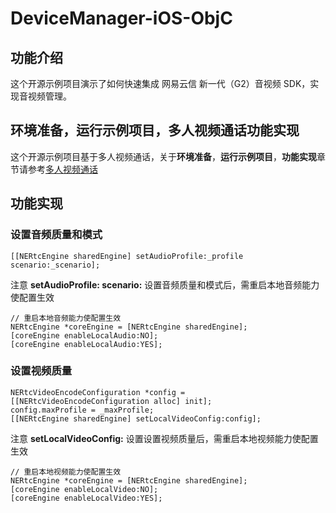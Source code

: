 # DeviceManager-iOS-ObjC

## 功能介绍

这个开源示例项目演示了如何快速集成 网易云信 新一代（G2）音视频 SDK，实现音视频管理。

## 环境准备，运行示例项目，多人视频通话功能实现

这个开源示例项目基于多人视频通话，关于**环境准备**，**运行示例项目**，**功能实现**章节请参考[多人视频通话](https://github.com/netease-im/Basic-Video-Call/blob/master/Group-Video/NERtcSample-GroupVideoCall-iOS-Objective-C/README.md)

## 功能实现

### 设置音频质量和模式

```objc
[[NERtcEngine sharedEngine] setAudioProfile:_profile scenario:_scenario];
```

注意 **setAudioProfile: scenario:** 设置音频质量和模式后，需重启本地音频能力使配置生效

```objc
// 重启本地音频能力使配置生效
NERtcEngine *coreEngine = [NERtcEngine sharedEngine];
[coreEngine enableLocalAudio:NO];
[coreEngine enableLocalAudio:YES];
```

### 设置视频质量

```objc
NERtcVideoEncodeConfiguration *config = [[NERtcVideoEncodeConfiguration alloc] init];
config.maxProfile = _maxProfile;
[[NERtcEngine sharedEngine] setLocalVideoConfig:config];
```

注意 **setLocalVideoConfig:** 设置设置视频质量后，需重启本地视频能力使配置生效

```objc
// 重启本地视频能力使配置生效
NERtcEngine *coreEngine = [NERtcEngine sharedEngine];
[coreEngine enableLocalVideo:NO];
[coreEngine enableLocalVideo:YES];
```




